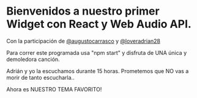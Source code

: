 # Bienvenidos a nuestro primer Widget con React y Web Audio API. 

Con la participación de   [@augustocarrasco](https://www.github.com/augustocarrasco) y  [@loveradrian28](https://www.github.com/loveradrian28)


Para correr este programada usa "npm start" y disfruta de UNA única y demoledora canción.


Adrián y yo la escuchamos durante 15 horas. Prometemos que NO vas a morir de tanto escucharla..


Ahora es NUESTRO TEMA FAVORITO! 